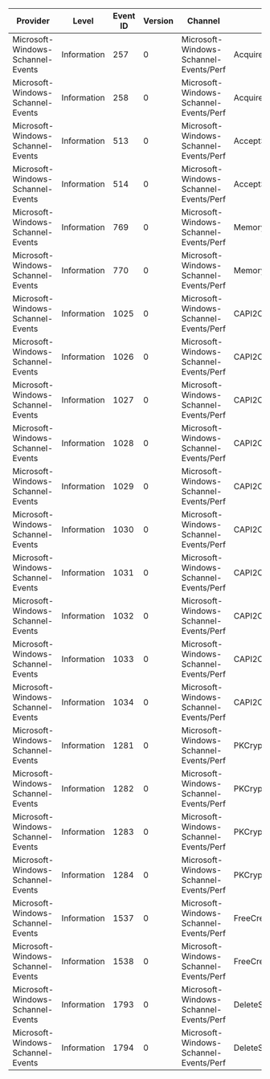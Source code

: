 Provider                           |  Level        |  Event ID  |  Version  |  Channel                                 |  Task                     |  Opcode    |  Keyword  |  Message
-----------------------------------|---------------|------------|-----------|------------------------------------------|---------------------------|------------|-----------|---------
Microsoft-Windows-Schannel-Events  |  Information  |  257       |  0        |  Microsoft-Windows-Schannel-Events/Perf  |  AcquireCredentialHandle  |  Start     |           |
Microsoft-Windows-Schannel-Events  |  Information  |  258       |  0        |  Microsoft-Windows-Schannel-Events/Perf  |  AcquireCredentialHandle  |  Stop      |           |
Microsoft-Windows-Schannel-Events  |  Information  |  513       |  0        |  Microsoft-Windows-Schannel-Events/Perf  |  AcceptSecurityContext    |  Start     |           |
Microsoft-Windows-Schannel-Events  |  Information  |  514       |  0        |  Microsoft-Windows-Schannel-Events/Perf  |  AcceptSecurityContext    |  Stop      |           |
Microsoft-Windows-Schannel-Events  |  Information  |  769       |  0        |  Microsoft-Windows-Schannel-Events/Perf  |  MemoryAllocation         |  Allocate  |           |
Microsoft-Windows-Schannel-Events  |  Information  |  770       |  0        |  Microsoft-Windows-Schannel-Events/Perf  |  MemoryAllocation         |  Free      |           |
Microsoft-Windows-Schannel-Events  |  Information  |  1025      |  0        |  Microsoft-Windows-Schannel-Events/Perf  |  CAPI2Calls               |  Start     |           |
Microsoft-Windows-Schannel-Events  |  Information  |  1026      |  0        |  Microsoft-Windows-Schannel-Events/Perf  |  CAPI2Calls               |  Stop      |           |
Microsoft-Windows-Schannel-Events  |  Information  |  1027      |  0        |  Microsoft-Windows-Schannel-Events/Perf  |  CAPI2Calls               |  Start     |           |
Microsoft-Windows-Schannel-Events  |  Information  |  1028      |  0        |  Microsoft-Windows-Schannel-Events/Perf  |  CAPI2Calls               |  Stop      |           |
Microsoft-Windows-Schannel-Events  |  Information  |  1029      |  0        |  Microsoft-Windows-Schannel-Events/Perf  |  CAPI2Calls               |  Start     |           |
Microsoft-Windows-Schannel-Events  |  Information  |  1030      |  0        |  Microsoft-Windows-Schannel-Events/Perf  |  CAPI2Calls               |  Stop      |           |
Microsoft-Windows-Schannel-Events  |  Information  |  1031      |  0        |  Microsoft-Windows-Schannel-Events/Perf  |  CAPI2Calls               |  Start     |           |
Microsoft-Windows-Schannel-Events  |  Information  |  1032      |  0        |  Microsoft-Windows-Schannel-Events/Perf  |  CAPI2Calls               |  Stop      |           |
Microsoft-Windows-Schannel-Events  |  Information  |  1033      |  0        |  Microsoft-Windows-Schannel-Events/Perf  |  CAPI2Calls               |  Start     |           |
Microsoft-Windows-Schannel-Events  |  Information  |  1034      |  0        |  Microsoft-Windows-Schannel-Events/Perf  |  CAPI2Calls               |  Stop      |           |
Microsoft-Windows-Schannel-Events  |  Information  |  1281      |  0        |  Microsoft-Windows-Schannel-Events/Perf  |  PKCrypto                 |  Start     |           |
Microsoft-Windows-Schannel-Events  |  Information  |  1282      |  0        |  Microsoft-Windows-Schannel-Events/Perf  |  PKCrypto                 |  Stop      |           |
Microsoft-Windows-Schannel-Events  |  Information  |  1283      |  0        |  Microsoft-Windows-Schannel-Events/Perf  |  PKCrypto                 |  Start     |           |
Microsoft-Windows-Schannel-Events  |  Information  |  1284      |  0        |  Microsoft-Windows-Schannel-Events/Perf  |  PKCrypto                 |  Stop      |           |
Microsoft-Windows-Schannel-Events  |  Information  |  1537      |  0        |  Microsoft-Windows-Schannel-Events/Perf  |  FreeCredentialHandle     |  Start     |           |
Microsoft-Windows-Schannel-Events  |  Information  |  1538      |  0        |  Microsoft-Windows-Schannel-Events/Perf  |  FreeCredentialHandle     |  Stop      |           |
Microsoft-Windows-Schannel-Events  |  Information  |  1793      |  0        |  Microsoft-Windows-Schannel-Events/Perf  |  DeleteSecurityContext    |  Start     |           |
Microsoft-Windows-Schannel-Events  |  Information  |  1794      |  0        |  Microsoft-Windows-Schannel-Events/Perf  |  DeleteSecurityContext    |  Stop      |           |